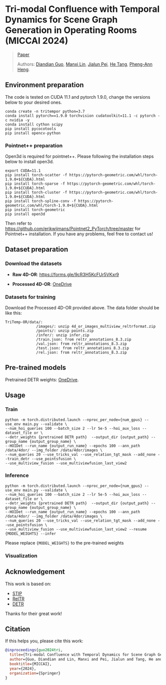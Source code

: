 # Tri-modal Confluence with Temporal Dynamics for Scene Graph Generation in Operating Rooms (MICCAI 2024)
> [Paper](https://arxiv.org/pdf/2404.09231)
> 
> Authors:
> [Diandian Guo](https://scholar.google.com/citations?user=yXycwhIAAAAJ&hl=en), 
> [Manxi Lin](https://scholar.google.com/citations?user=RApnUsEAAAAJ&hl=da),
> [Jialun Pei](https://scholar.google.com/citations?user=1lPivLsAAAAJ&hl=en),
> [He Tang](https://scholar.google.com.hk/citations?user=70XLFUsAAAAJ&hl=zh-CN), 
> [Pheng-Ann Heng](https://scholar.google.com/citations?user=OFdytjoAAAAJ&hl=en).
>

## Environment preparation

The code is tested on CUDA 11.1 and pytorch 1.9.0, change the versions below to your desired ones.

```shell
conda create -n tritempor python=3.7
conda install pytorch==1.9.0 torchvision cudatoolkit=11.1 -c pytorch -c nvidia -y
conda install cython scipy
pip install pycocotools
pip install opencv-python
```


### Pointnet++ preparation

Open3d is required for pointnet++. Please following the installation steps below to install open3d.

```shell
export CUDA=11.1
pip install torch-scatter -f https://pytorch-geometric.com/whl/torch-1.9.0+${CUDA}.html
pip install torch-sparse -f https://pytorch-geometric.com/whl/torch-1.9.0+${CUDA}.html
pip install torch-cluster -f https://pytorch-geometric.com/whl/torch-1.9.0+${CUDA}.html
pip install torch-spline-conv -f https://pytorch-geometric.com/whl/torch-1.9.0+${CUDA}.html
pip install torch-geometric
pip install open3d
```

Then refer to https://github.com/erikwijmans/Pointnet2_PyTorch/tree/master for Pointnet++ installation. If you have any problems, feel free to contact us!



## Dataset preparation

### Download the datasets

- **Raw 4D-OR**: https://forms.gle/9cR3H5KcFUr5VKxr9

- **Processed 4D-OR**: [OneDrive](https://gocuhk-my.sharepoint.com/:f:/g/personal/jialunpei_cuhk_edu_hk/Es4MUdHVUE1LpOJn2vHQFKMBNGfr2O0LT0xLG8HLMFVWEg?e=ovg5RL)

### Datasets for training

Download the Processed 4D-OR provided above. The data folder should be like this:

```shell
TriTemp-OR/data/: 
              /images/: unzip 4d_or_images_multiview_reltrformat.zip
              /points/: unzip points.zip
              /infer/: unzip infer.zip
              /train.json: from reltr_annotations_8.3.zip
              /val.json: from reltr_annotations_8.3.zip
              /test.json: from reltr_annotations_8.3.zip
              /rel.json: from reltr_annotations_8.3.zip
```

## Pre-trained models

Pretrained DETR weights: [OneDrive](https://gocuhk-my.sharepoint.com/:u:/g/personal/jialunpei_cuhk_edu_hk/EcQvVowPUVBItg8tIM1L7SMBXGQu4xQXTSrZNOcNSDHIwg?e=pFkhQx).


## Usage

### Train

```shell
python -m torch.distributed.launch --nproc_per_node={num_gpus} --use_env main.py --validate \
--num_hoi_queries 100 --batch_size 2 --lr 5e-5 --hoi_aux_loss --dataset_file or \
--detr_weights {pretrained DETR path}  --output_dir {output_path} --group_name {output_group_name} \
--HOIDet --run_name {output_run_name} --epochs 100 --ann_path /data/4dor/ --img_folder /data/4dor/images \
--num_queries 20 --use_tricks_val --use_relation_tgt_mask --add_none --train_detr --use_pointsfusion \
--use_multiview_fusion --use_multiviewfusion_last_view2
```

### Inference

```shell
python -m torch.distributed.launch --nproc_per_node={num_gpus} --use_env main.py --validate \
--num_hoi_queries 100 --batch_size 2 --lr 5e-5 --hoi_aux_loss --dataset_file or \
--detr_weights {pretrained DETR path}  --output_dir {output_path} --group_name {output_group_name} \
--HOIDet --run_name {output_run_name} --epochs 100 --ann_path /data/4dor/ --img_folder /data/4dor/images \
--num_queries 20 --use_tricks_val --use_relation_tgt_mask --add_none --use_pointsfusion \
--use_multiview_fusion --use_multiviewfusion_last_view2 --resume {MODEL_WEIGHTS} --infer
```

Please replace `{MODEL_WEIGHTS}` to the pre-trained weights

### Visualization




## Acknowledgement

This work is based on:
- [STIP](https://github.com/zyong812/STIP)
- [RelTR](https://github.com/yrcong/RelTR)
- [DETR](https://github.com/facebookresearch/detr)


Thanks for their great work!

## Citation

If this helps you, please cite this work:

```bibtex
@inproceedings{guo2024tri,
  title={Tri-modal Confluence with Temporal Dynamics for Scene Graph Generation in Operating Rooms},
  author={Guo, Diandian and Lin, Manxi and Pei, Jialun and Tang, He and Jin, Yueming and Heng, Pheng-Ann},
  booktitle={MICCAI},
  year={2024},
  organization={Springer}
}
```
